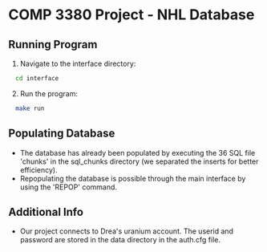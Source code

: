 # COMP 3380 Project - NHL Database

## Running Program
1. Navigate to the interface directory:
  ```bash
    cd interface
  ``` 

2. Run the program:
  ```bash
    make run
  ``` 

## Populating Database
- The database has already been populated by executing the 36 SQL file 'chunks' in the sql_chunks directory
  (we separated the inserts for better efficiency).
- Repopulating the database is possible through the main interface by using the 'REPOP' command.

## Additional Info
- Our project connects to Drea's uranium account. The userid and password are stored in the data directory in the auth.cfg file.
  